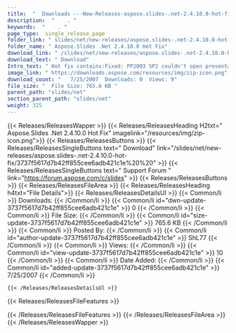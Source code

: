 ```yaml
---
title:  "  Downloads ---New-Releases-aspose.slides-.net-2.4.10.0-hot-fix . " 
description:  "    . " 
keywords:  "    . " 
page_type:  single_release_page
folder_link: " slides/net/new-releases/aspose.slides-.net-2.4.10.0-hot-fix/"
folder_name: " Aspose.Slides .Net 2.4.10.0 Hot Fix"
download_link: " /slides/net/new-releases/aspose.slides-.net-2.4.10.0-hot-fix/3737f5617d7b42ff855cee6adb421c1e"
download_text: " Download"
Intro_text: " Hot fix contains:Fixed: PP2003 SP2 couldn't open presentation if any slide with ..."
image_link: " https://downloads.aspose.com/resources/img/zip-icon.png"
download_count: "   7/25/2007  Downloads: 0  Views: 9"
file_size: "  File Size: 765.6 KB "
parent_path: "slides/net"
section_parent_path: "slides/net"
weight: 325 
---
```


{{< Releases/ReleasesWapper >}}
  {{< Releases/ReleasesHeading H2txt=" Aspose.Slides .Net 2.4.10.0 Hot Fix" imagelink="/resources/img/zip-icon.png">}}
  {{< Releases/ReleasesButtons >}}
    {{< Releases/ReleasesSingleButtons text=" Download" link="/slides/net/new-releases/aspose.slides-.net-2.4.10.0-hot-fix/3737f5617d7b42ff855cee6adb421c1e%20%20" >}}
    {{< Releases/ReleasesSingleButtons text=" Support Forum " link="https://forum.aspose.com/c/slides" >}}
  {{< Releases/ReleasesButtons >}}
  {{< Releases/ReleasesFileArea >}}
    {{< Releases/ReleasesHeading h4txt="File Details">}}
    {{< Releases/ReleasesDetailsUl >}}
            {{< Common/li  >}} Downloads: {{< /Common/li >}} 
      {{< Common/li id="dwn-update-3737f5617d7b42ff855cee6adb421c1e" >}} 0 {{< /Common/li >}} 
      {{< Common/li  >}} File Size: {{< /Common/li >}} 
      {{< Common/li id="size-update-3737f5617d7b42ff855cee6adb421c1e" >}} 765.6 KB {{< /Common/li >}} 
      {{< Common/li  >}} Posted By: {{< /Common/li >}} 
      {{< Common/li id="author-update-3737f5617d7b42ff855cee6adb421c1e" >}} ShL77 {{< /Common/li >}} 
      {{< Common/li  >}} Views: {{< /Common/li >}} 
      {{< Common/li id="view-update-3737f5617d7b42ff855cee6adb421c1e" >}} 10 {{< /Common/li >}} 
      {{< Common/li  >}} Date Added: {{< /Common/li >}} 
      {{< Common/li id="added-update-3737f5617d7b42ff855cee6adb421c1e" >}} 7/25/2007 {{< /Common/li >}} 

    {{< /Releases/ReleasesDetailsUl >}}

  {{< Releases/ReleasesFileFeatures >}}
      
  {{< /Releases/ReleasesFileFeatures >}}
 {{< /Releases/ReleasesFileArea >}}
{{< /Releases/ReleasesWapper >}}


